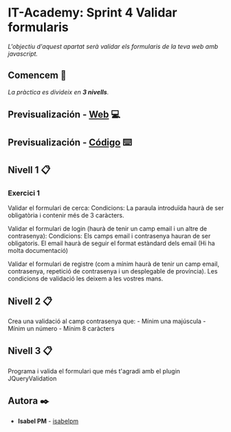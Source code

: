 # IT-Academy: Sprint 4 Validar formularis

_L'objectiu d'aquest apartat serà validar els formularis de la teva web amb javascript._


## Comencem 🚀

_La pràctica es divideix en **3 nivells**._

## Previsualización - [Web]() 💻


## Previsualización - [Código]() ⌨️


## Nivell 1 📋

### Exercici 1

Validar el formulari de cerca:
Condicions: La paraula introduïda haurà de ser obligatòria i contenir més de 3 caràcters.

Validar el formulari de login (haurà de tenir un camp email i un altre de contrasenya): 
Condicions: Els camps email i contrasenya hauran de ser obligatoris. El email haurà de seguir el format estàndard dels email (Hi ha molta documentació)

Validar el formulari de registre (com a mínim haurà de tenir un camp email, contrasenya, repetició de contrasenya i un desplegable de província).
Les condicions de validació les deixem a les vostres mans.


## Nivell 2 📋

Crea una validació al camp contrasenya que:
    - Mínim una majúscula
    - Mínim un número
    - Mínim 8 caràcters


## Nivell 3 📋

Programa i valida el formulari que més t'agradi amb el plugin JQueryValidation


## Autora ✒️

* **Isabel PM** - [isabelpm](https://github.com/isabelpm)


